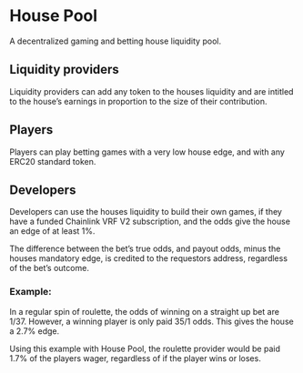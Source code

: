 # House Pool

A decentralized gaming and betting house liquidity pool.

## Liquidity providers

Liquidity providers can add any token to the houses liquidity and are intitled to the house’s earnings in proportion to the size of their contribution.

## Players

Players can play betting games with a very low house edge, and with any ERC20 standard token.

## Developers

Developers can use the houses liquidity to build their own games, if they have a funded Chainlink VRF V2 subscription, and the odds give the house an edge of at least 1%. 

The difference between the bet’s true odds, and payout odds, minus the houses mandatory edge, is credited to the requestors address, regardless of the bet’s outcome.

### Example:

In a regular spin of roulette, the odds of winning on a straight up bet are 1/37. However, a winning player is only paid 35/1 odds. This gives the house a 2.7% edge.

Using this example with House Pool, the roulette provider would be paid 1.7% of the players wager, regardless of if the player wins or loses.
